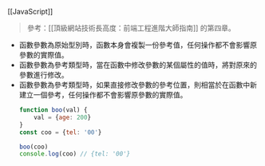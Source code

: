 [[JavaScript]]

> 參考：[[頂級網站技術長高度：前端工程進階大師指南]] 的第四章。

- 函數參數為原始型別時，函數本身會複製一份參考值，任何操作都不會影響原參數的實際值。
- 函數參數為參考類型時，當在函數中修改參數的某個屬性的值時，將對原來的參數進行修改。
- 函數參數為參考類型時，如果直接修改參數的參考位置，則相當於在函數中新建立一個參考，任何操作都不會影響原參數的實際值。
	```js
	function boo(val) {
	    val = {age: 200}
	}
	const coo = {tel: '00'}

	boo(coo)
	console.log(coo) // {tel: '00'}
	```